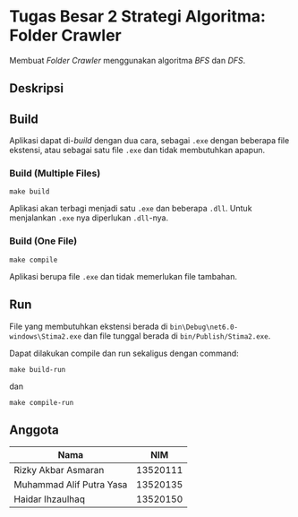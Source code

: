 # Tugas Besar 2 Strategi Algoritma: Folder Crawler

Membuat *Folder Crawler* menggunakan algoritma *BFS* dan *DFS*.

## Deskripsi

## Build

Aplikasi dapat di-*build* dengan dua cara, sebagai `.exe` dengan beberapa file ekstensi, atau sebagai satu file `.exe` dan tidak membutuhkan apapun.

### Build (Multiple Files)

```
make build
```

Aplikasi akan terbagi menjadi satu `.exe` dan beberapa `.dll`. Untuk menjalankan `.exe` nya diperlukan `.dll`-nya.

### Build (One File)

```
make compile
```

Aplikasi berupa file `.exe` dan tidak memerlukan file tambahan.

## Run

File yang membutuhkan ekstensi berada di `bin\Debug\net6.0-windows\Stima2.exe` dan file tunggal berada di `bin/Publish/Stima2.exe`. 

Dapat dilakukan compile dan run sekaligus dengan command:

```
make build-run
```

dan

```
make compile-run
```

## Anggota

| Nama                      | NIM       |
| ----                      | ---       |
| Rizky Akbar Asmaran       | 13520111  |
| Muhammad Alif Putra Yasa  | 13520135  |
| Haidar Ihzaulhaq          | 13520150  |
